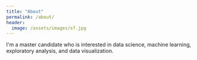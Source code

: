 ```yaml
---
title: "About"
permalink: /about/
header:
  image: /assets/images/sf.jpg
---
```


I'm a master candidate who is interested in data science, machine learning, exploratory analysis, and data visualization.
